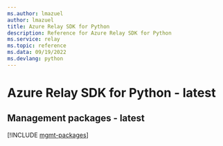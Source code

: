 ```yaml
---
ms.author: lmazuel
author: lmazuel
title: Azure Relay SDK for Python
description: Reference for Azure Relay SDK for Python
ms.service: relay
ms.topic: reference
ms.data: 09/19/2022
ms.devlang: python
---
```

# Azure Relay SDK for Python - latest

## Management packages - latest
[!INCLUDE [mgmt-packages](relay-mgmt-index.md)]